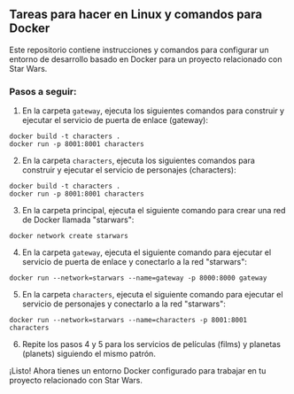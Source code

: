 ## Tareas para hacer en Linux y comandos para Docker

Este repositorio contiene instrucciones y comandos para configurar un entorno de desarrollo basado en Docker para un proyecto relacionado con Star Wars.

### Pasos a seguir:

1. En la carpeta `gateway`, ejecuta los siguientes comandos para construir y ejecutar el servicio de puerta de enlace (gateway):

```shell
docker build -t characters .
docker run -p 8001:8001 characters
```

2. En la carpeta `characters`, ejecuta los siguientes comandos para construir y ejecutar el servicio de personajes (characters):
```shell
docker build -t characters .
docker run -p 8001:8001 characters
```

3. En la carpeta principal, ejecuta el siguiente comando para crear una red de Docker llamada "starwars":
```shell
docker network create starwars
```

4. En la carpeta `gateway`, ejecuta el siguiente comando para ejecutar el servicio de puerta de enlace y conectarlo a la red "starwars":
```shell
docker run --network=starwars --name=gateway -p 8000:8000 gateway
```

5. En la carpeta `characters`, ejecuta el siguiente comando para ejecutar el servicio de personajes y conectarlo a la red "starwars":
```shell
docker run --network=starwars --name=characters -p 8001:8001 characters
```


6. Repite los pasos 4 y 5 para los servicios de películas (films) y planetas (planets) siguiendo el mismo patrón.

¡Listo! Ahora tienes un entorno Docker configurado para trabajar en tu proyecto relacionado con Star Wars.
